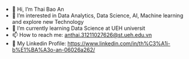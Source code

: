 * 👋 Hi, I’m Thai Bao An
* 💞️ I’m interested in Data Analytics, Data Science, AI, Machine learning and explore new Technology
* 🌱 I’m currently learning Data Science at UEH universit
* 📫 How to reach me: anthai.31211027626@st.ueh.edu.vn
* 👀 My Linkedin Profile: https://www.linkedin.com/in/th%C3%A1i-b%E1%BA%A3o-an-06026a262/
